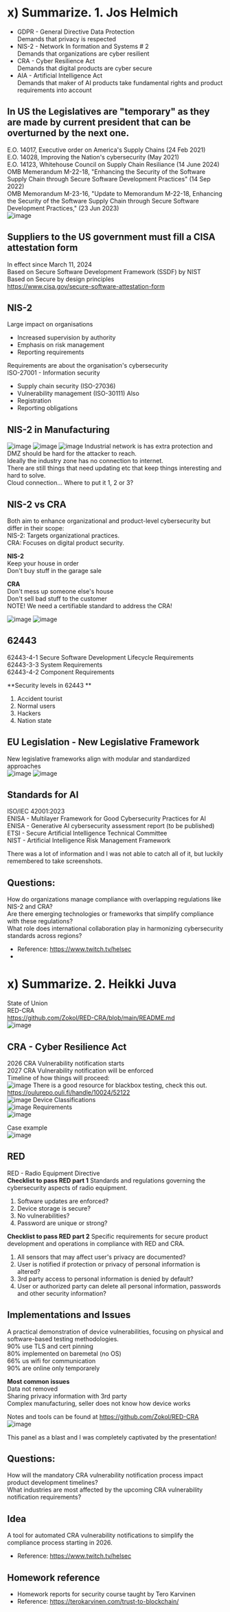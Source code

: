 # x) Summarize. 1. Jos Helmich
- GDPR - General Directive Data Protection  
Demands that privacy is respected  
- NIS-2 - Network In formation and Systems # 2  
Demands that organizations are cyber resilient  
- CRA - Cyber Resilience Act  
Demands that digital products are cyber secure  
- AIA - Artificial Intelligence Act  
Demands that maker of AI products take fundamental rights and product requirements into account  

## In US the Legislatives are "temporary" as they are made by current president that can be overturned by the next one.
E.O. 14017, Executive order on America's Supply Chains (24 Feb 2021)  
E.O. 14028, Improving the Nation's cybersecurity (May 2021)  
E.O. 14123, Whitehouse Council on Supply Chain Resiliance (14 June 2024)  
OMB Memerandum M-22-18, "Enhancing the Security of the Software Supply Chain through Secure Software Development Practices" (14 Sep 2022)  
OMB Memorandum M-23-16, "Update to Memorandum M-22-18, Enhancing the Security of the Software Supply Chain through Secure Software Development Practices," (23 Jun 2023)  
![image](https://github.com/user-attachments/assets/27b8f4ff-d17c-4420-a991-b782ef6ce213)
## Suppliers to the US government must fill a CISA attestation form
In effect since March 11, 2024  
Based on Secure Software Development Framework (SSDF) by NIST  
Based on Secure by design principles  
https://www.cisa.gov/secure-software-attestation-form  
## NIS-2
Large impact on organisations  
- Increased supervision by authority
- Emphasis on risk management
- Reporting requirements  
  
Requirements are about the organisation's cybersecurity  
ISO-27001 - Information security  
- Supply chain security (ISO-27036)
- Vulnerability management (ISO-30111)
Also  
- Registration
- Reporting obligations  
  
## NIS-2 in Manufacturing
![image](https://github.com/user-attachments/assets/01495e3c-475d-4224-8980-bad221491a5b)
![image](https://github.com/user-attachments/assets/2d703476-cc1b-40d2-b786-ec6da5cefc8e)
![image](https://github.com/user-attachments/assets/ae727fac-98b5-4798-9b02-4b703fa7234c)
Industrial network is has extra protection and DMZ should be hard for the attacker to reach.  
Ideally the industry zone has no connection to internet.  
There are still things that need updating etc that keep things interesting and hard to solve.  
Cloud connection... Where to put it 1, 2 or 3?  

## NIS-2 vs CRA
Both aim to enhance organizational and product-level cybersecurity but differ in their scope:  
NIS-2: Targets organizational practices.  
CRA: Focuses on digital product security.  

**NIS-2**  
Keep your house in order  
Don't buy stuff in the garage sale  
  
**CRA**  
Don't mess up someone else's house  
Don't sell bad stuff to the customer  
NOTE! We need a certifiable  standard to address the CRA!  
  
![image](https://github.com/user-attachments/assets/da48a4a6-a1b8-4bef-93cc-c86da3c035b4)
![image](https://github.com/user-attachments/assets/9eec19ef-eaa5-42c6-aea6-188b31ce7d34)

## 62443
62443-4-1 Secure Software Development Lifecycle Requirements  
62443-3-3 System Requirements  
62443-4-2 Component Requirements  
  
**Security levels in 62443 ** 
1. Accident tourist
2. Normal users
3. Hackers
4. Nation state

## EU Legislation - New Legislative Framework
New legislative frameworks align with modular and standardized approaches  
![image](https://github.com/user-attachments/assets/c41281bc-0052-417f-902e-bcc48d44235b)
![image](https://github.com/user-attachments/assets/16494121-e82b-4e31-b555-ceb7bb9e5d89)
## Standards for AI  
ISO/IEC 42001:2023  
ENISA - Multilayer Framework for Good Cybersecurity Practices for AI  
ENISA - Generative AI cybersecurity assessment report (to be published)  
ETSI - Secure Artificial Intelligence Technical Committee  
NIST - Artificial Intelligence Risk Management Framework  
  
There was a lot of information and I was not able to catch all of it, but luckily remembered to take screenshots.   

## Questions:
How do organizations manage compliance with overlapping regulations like NIS-2 and CRA?  
Are there emerging technologies or frameworks that simplify compliance with these regulations?  
What role does international collaboration play in harmonizing cybersecurity standards across regions?  

- Reference: https://www.twitch.tv/helsec
- 
# x) Summarize. 2. Heikki Juva
State of Union  
RED-CRA  
https://github.com/Zokol/RED-CRA/blob/main/README.md  
![image](https://github.com/user-attachments/assets/054bce22-a6b6-4000-94d8-0374a778b2a0)

## CRA - Cyber Resilience Act
2026 CRA Vulnerability notification starts  
2027 CRA Vulnerability notification will be enforced  
Timeline of how things will proceed:  
![image](https://github.com/user-attachments/assets/dc00b2ff-3cfe-402a-8b7a-8524fa153567)
There is a good resource for blackbox testing, check this out.  
https://oulurepo.ouli.fi/handle/10024/52122  
![image](https://github.com/user-attachments/assets/ab9226ba-8b54-4f1c-8d50-4437b56b1f20)
Device Classifications  
![image](https://github.com/user-attachments/assets/cf668174-773e-4a0c-96a6-11553ff35612)
Requirements  
![image](https://github.com/user-attachments/assets/ecc906eb-45e5-4d28-a624-4174468be84e)

Case example  
![image](https://github.com/user-attachments/assets/a35d3253-9537-4a6c-a6f1-b3d8a4347c8b)

## RED
RED - Radio Equipment Directive  
**Checklist to pass RED part 1**
Standards and regulations governing the cybersecurity aspects of radio equipment.  
1. Software updates are enforced?
2. Device storage is secure?
3. No vulnerabilities?
4. Password are unique or strong? 
 
**Checklist to pass RED part 2**
Specific requirements for secure product development and operations in compliance with RED and CRA.
1. All sensors that may affect user's privacy are documented?
2. User is notified if protection or privacy of personal information is altered?
3. 3rd party access to personal information is denied by default?
4. User or authorized party can delete all personal information, passwords and other security information?


## Implementations and Issues  
A practical demonstration of device vulnerabilities, focusing on physical and software-based testing methodologies.  
90% use TLS and cert pinning  
80% implemented on baremetal (no OS)  
66% us wifi for communication  
90% are online only temporarely  

**Most common issues**  
Data not removed  
Sharing privacy information with 3rd party  
Complex manufacturing, seller does not know how device works  

Notes and tools can be found at https://github.com/Zokol/RED-CRA  
![image](https://github.com/user-attachments/assets/98dfcc87-ea45-49a9-97a0-28d5d5bda7ab)

This panel as a blast and I was completely captivated by the presentation!  
## Questions:
How will the mandatory CRA vulnerability notification process impact product development timelines?  
What industries are most affected by the upcoming CRA vulnerability notification requirements?  
## Idea
A tool for automated CRA vulnerability notifications to simplify the compliance process starting in 2026.  


- Reference: https://www.twitch.tv/helsec
  

## Homework reference
- Homework reports for security course taught by Tero Karvinen
- Reference: https://terokarvinen.com/trust-to-blockchain/

